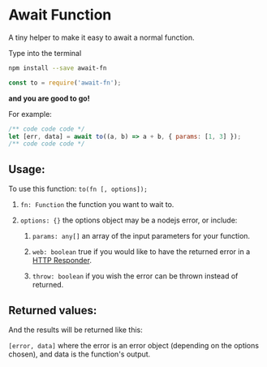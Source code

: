 Await Function
======

A tiny helper to make it easy to await a normal function.

Type into the terminal

```zsh
npm install --save await-fn
```

```javascript
const to = require('await-fn');
```

**and you are good to go!**

For example:
```javascript
/** code code code */
let [err, data] = await to((a, b) => a + b, { params: [1, 3] });
/** code code code */
```

Usage:
------

To use this function: `to(fn [, options]);`

1. `fn: Function` the function you want to wait to.

2. `options: {}` the options object may be a nodejs error, or include:

	1. `params: any[]` an array of the input parameters for your function.

	2. `web: boolean` true if you would like to have the returned error in a [HTTP Responder](https://www.npmjs.com/package/http-responder).

	3. `throw: boolean` if you wish the error can be thrown instead of returned.


Returned values:
------

And the results will be returned like this:

`[error, data]` where the error is an error object (depending on the options chosen), and data is the function's output.

